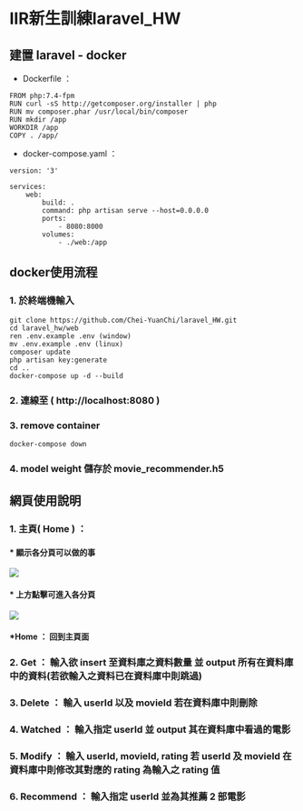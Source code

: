 # IIR新生訓練laravel_HW
## 建置 laravel - docker
* Dockerfile ：
```
FROM php:7.4-fpm
RUN curl -sS http://getcomposer.org/installer | php
RUN mv composer.phar /usr/local/bin/composer
RUN mkdir /app
WORKDIR /app
COPY . /app/
```
* docker-compose.yaml ：
```
version: '3'

services:
    web:
        build: .
        command: php artisan serve --host=0.0.0.0
        ports:
            - 8080:8000
        volumes:
            - ./web:/app

```

## docker使用流程
### 1. 於終端機輸入
```
git clone https://github.com/Chei-YuanChi/laravel_HW.git
cd laravel_hw/web
ren .env.example .env (window)
mv .env.example .env (linux)
composer update
php artisan key:generate
cd ..
docker-compose up -d --build
```
### 2. 連線至 ( http://localhost:8080 )
### 3. remove container
```
docker-compose down
```
### 4. model weight 儲存於 movie_recommender.h5

## 網頁使用說明
### 1. 主頁( Home ) ：
#### * 顯示各分頁可以做的事
![](https://i.imgur.com/zGI0PRw.png)

#### * 上方點擊可進入各分頁
![](https://i.imgur.com/1lDVANY.png)

#### *Home ： 回到主頁面
### 2. Get ： 輸入欲 insert 至資料庫之資料數量 並 output 所有在資料庫中的資料(若欲輸入之資料已在資料庫中則跳過)
### 3. Delete ： 輸入 userId 以及 movieId 若在資料庫中則刪除
### 4. Watched ： 輸入指定 userId 並 output 其在資料庫中看過的電影
### 5. Modify ： 輸入 userId, movieId, rating 若 userId 及 movieId 在資料庫中則修改其對應的 rating 為輸入之 rating 值
### 6. Recommend ： 輸入指定 userId 並為其推薦 2 部電影
